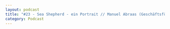 ```yaml
---
layout: podcast
title: "#23 - Sea Shepherd - ein Portrait // Manuel Abraas (Geschäftsführer Sea Shepherd Deutschland)"
category: Podcast
---
```


<p><script class="podigee-podcast-player" src="https://cdn.podigee.com/podcast-player/javascripts/podigee-podcast-player.js" data-configuration="https://interviews-4-future.podigee.io/23-i4f/embed?context=external"></script></p>
